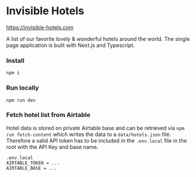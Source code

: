 # Invisible Hotels
https://invisible-hotels.com

A list of our favorite lovely & wonderful hotels around the world. The single page application is built with Next.js and Typescript.

### Install
```npm i```

### Run locally
```npm run dev```

### Fetch hotel list from Airtable
Hotel data is stored on private Airtable base and can be retrieved via `npm run fetch-content` which writes the data to a `data/hotels.json` file. Therefore a valid API token has to be included in the `.env.local` file in the root with the API Key and base name.

```
.env.local
AIRTABLE_TOKEN = ...
AIRTABLE_BASE = ...
```
